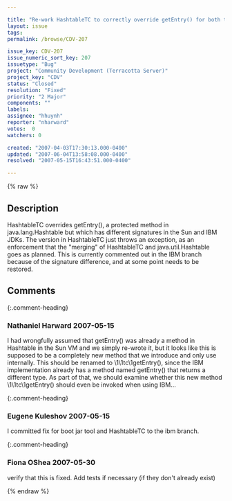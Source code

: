 ```yaml
---

title: "Re-work HashtableTC to correctly override getEntry() for both the IBM and Sun signatures."
layout: issue
tags: 
permalink: /browse/CDV-207

issue_key: CDV-207
issue_numeric_sort_key: 207
issuetype: "Bug"
project: "Community Development (Terracotta Server)"
project_key: "CDV"
status: "Closed"
resolution: "Fixed"
priority: "2 Major"
components: ""
labels: 
assignee: "hhuynh"
reporter: "nharward"
votes:  0
watchers: 0

created: "2007-04-03T17:30:13.000-0400"
updated: "2007-06-04T13:58:08.000-0400"
resolved: "2007-05-15T16:43:51.000-0400"

---
```




{% raw %}



## Description

<div markdown="1" class="description">

HashtableTC overrides getEntry(), a protected method in java.lang.Hashtable but which has different signatures in the Sun and IBM JDKs.  The version in HashtableTC just throws an exception, as an enforcement that the "merging" of HashtableTC and java.util.Hashtable goes as planned.  This is currently commented out in the IBM branch because of the signature difference, and at some point needs to be restored.

</div>

## Comments


{:.comment-heading}
### **Nathaniel Harward** <span class="date">2007-05-15</span>

<div markdown="1" class="comment">

I had wrongfully assumed that getEntry() was already a method in Hashtable in the Sun VM and we simply re-wrote it, but it looks like this is supposed to be a completely new method that we introduce and only use internally.  This should be renamed to \1\1tc\1getEntry(), since the IBM implementation already has a method named getEntry() that returns a different type.  As part of that, we should examine whether this new method \1\1tc\1getEntry() should even be invoked when using IBM...

</div>


{:.comment-heading}
### **Eugene Kuleshov** <span class="date">2007-05-15</span>

<div markdown="1" class="comment">

I committed fix for boot jar tool and HashtableTC to the ibm branch.

</div>


{:.comment-heading}
### **Fiona OShea** <span class="date">2007-05-30</span>

<div markdown="1" class="comment">

verify that this is fixed. Add tests if necessary (if they don't already exist)

</div>



{% endraw %}
